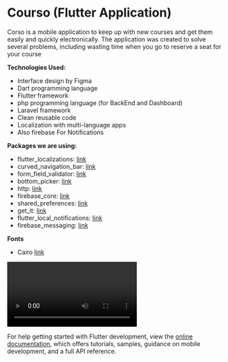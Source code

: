# Courso (Flutter Application)

Corso is a mobile application to keep up with new courses and get them easily and quickly
electronically. The application was created to solve several problems, including wasting time when
you go to reserve a seat for your course


**Technologies Used:**

- Interface design by Figma
- Dart programming language
- Flutter framework
- php programming language (for BackEnd and Dashboard)
- Laravel framework
- Clean reusable code
- Localization with multi-language apps
- Also firebase For Notifications


**Packages we are using:**

- flutter_localizations: [link](https://pub.dev/packages/flutter_svg)
- curved_navigation_bar: [link](https://pub.dev/packages/google_fonts)
- form_field_validator: [link](https://pub.dev/packages/provider)
- bottom_picker: [link](https://pub.dev/packages/bottom_picker)
- http: [link](https://pub.dev/packages/http)
- firebase_core: [link](https://pub.dev/packages/firebase_core)
- shared_preferences: [link](https://pub.dev/packages/shared_preferences)
- get_it: [link](https://pub.dev/packages/get_it)
- flutter_local_notifications: [link](https://pub.dev/packages/flutter_local_notifications)
- firebase_messaging: [link](https://pub.dev/packages/firebase_messaging)


**Fonts**

- Cairo [link](https://fonts.google.com/specimen/Cairo)
  


![](/Courso/windows/Ved.mp4)




For help getting started with Flutter development, view the
[online documentation](https://docs.flutter.dev/), which offers tutorials,
samples, guidance on mobile development, and a full API reference.

